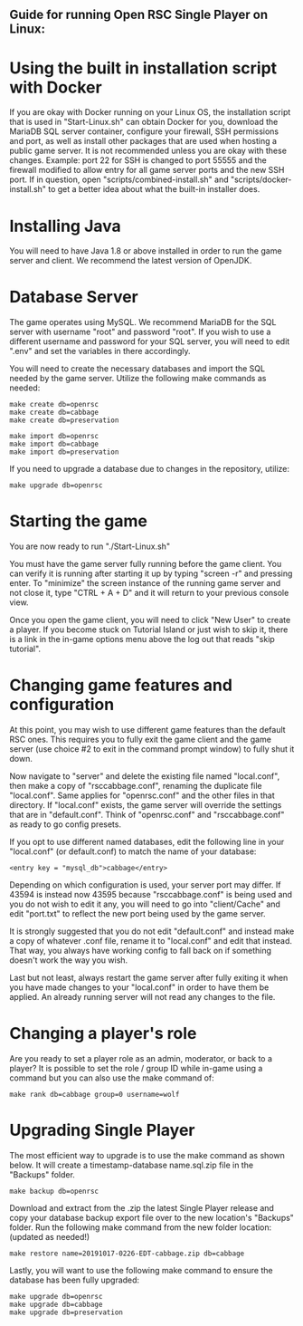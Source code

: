 ## Guide for running Open RSC Single Player on Linux:

# Using the built in installation script with Docker

If you are okay with Docker running on your Linux OS, the installation script that is used in "Start-Linux.sh" can obtain Docker for you, download the MariaDB SQL server container, configure your firewall, SSH permissions and port, as well as install other packages that are used when hosting a public game server. It is not recommended unless you are okay with these changes. Example: port 22 for SSH is changed to port 55555 and the firewall modified to allow entry for all game server ports and the new SSH port. If in question, open "scripts/combined-install.sh" and "scripts/docker-install.sh" to get a better idea about what the built-in installer does.

# Installing Java

You will need to have Java 1.8 or above installed in order to run the game server and client. We recommend the latest version of OpenJDK.

# Database Server

The game operates using MySQL. We recommend MariaDB for the SQL server with username "root" and password "root". If you wish to use a different username and password for your SQL server, you will need to edit ".env" and set the variables in there accordingly.

You will need to create the necessary databases and import the SQL needed by the game server. Utilize the following make commands as needed:
```
make create db=openrsc
make create db=cabbage
make create db=preservation

make import db=openrsc
make import db=cabbage
make import db=preservation
```

If you need to upgrade a database due to changes in the repository, utilize:
```
make upgrade db=openrsc
```

# Starting the game

You are now ready to run "./Start-Linux.sh"

You must have the game server fully running before the game client. You can verify it is running after starting it up by typing "screen -r" and pressing enter. To "minimize" the screen instance of the running game server and not close it, type "CTRL + A + D" and it will return to your previous console view.

Once you open the game client, you will need to click "New User" to create a player. If you become stuck on Tutorial Island or just wish to skip it, there is a link in the in-game options menu above the log out that reads "skip tutorial".

# Changing game features and configuration

At this point, you may wish to use different game features than the default RSC ones. This requires you to fully exit the game client and the game server (use choice #2 to exit in the command prompt window) to fully shut it down.


Now navigate to "server" and delete the existing file named "local.conf", then make a copy of "rsccabbage.conf", renaming the duplicate file "local.conf". Same applies for "openrsc.conf" and the other files in that directory. If "local.conf" exists, the game server will override the settings that are in "default.conf". Think of "openrsc.conf" and "rsccabbage.conf" as ready to go config presets.


If you opt to use different named databases, edit the following line in your "local.conf" (or default.conf) to match the name of your database:
```
<entry key = "mysql_db">cabbage</entry>
```

Depending on which configuration is used, your server port may differ. If 43594 is instead now 43595 because "rsccabbage.conf" is being used and you do not wish to edit it any, you will need to go into "client/Cache" and edit "port.txt" to reflect the new port being used by the game server.

It is strongly suggested that you do not edit "default.conf" and instead make a copy of whatever .conf file, rename it to "local.conf" and edit that instead. That way, you always have working config to fall back on if something doesn't work the way you wish.

Last but not least, always restart the game server after fully exiting it when you have made changes to your "local.conf" in order to have them be applied. An already running server will not read any changes to the file.

# Changing a player's role

Are you ready to set a player role as an admin, moderator, or back to a player? It is possible to set the role / group ID while in-game using a command but you can also use the make command of:
```
make rank db=cabbage group=0 username=wolf
```

# Upgrading Single Player

The most efficient way to upgrade is to use the make command as shown below. It will create a timestamp-database name.sql.zip file in the "Backups" folder.
```
make backup db=openrsc
```

Download and extract from the .zip the latest Single Player release and copy your database backup export file over to the new location's "Backups" folder. Run the following make command from the new folder location: (updated as needed!)
```
make restore name=20191017-0226-EDT-cabbage.zip db=cabbage
```
Lastly, you will want to use the following make command to ensure the database has been fully upgraded:
```
make upgrade db=openrsc
make upgrade db=cabbage
make upgrade db=preservation
```